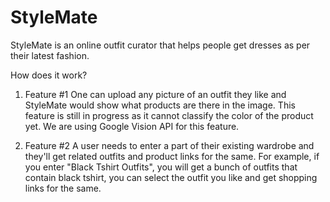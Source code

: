 # StyleMate

StyleMate is an online outfit curator that helps people get dresses as per their latest fashion. 


How does it work?
1. Feature #1
One can upload any picture of an outfit they like and StyleMate would show what products are there in the image. This feature is still in progress as it cannot classify the color of the product yet. We are using Google Vision API for this feature.

2. Feature #2
A user needs to enter a part of their existing wardrobe and they'll get related outfits and product links for the same. For example, if you enter "Black Tshirt Outfits", you will get a bunch of outfits that contain black tshirt, you can select the outfit you like and get shopping links for the same.
